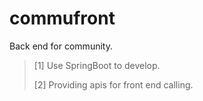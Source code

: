 # commufront
Back end for community.

> [1] Use SpringBoot to develop.
>
> [2] Providing apis for front end calling.


